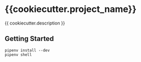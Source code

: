 {{cookiecutter.project_name}}
==============================

{{ cookiecutter.description }}
## Getting Started

    pipenv install --dev
    pipenv shell
